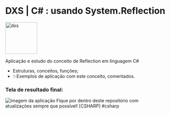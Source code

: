 # DXS | C# : usando System.Reflection

<img src="https://dataxstudios.com.br/assets/images/logo_DXS_400_190.png" alt="dxs" width="100"/> 

Aplicação e estudo do conceito de Reflection em linguagem C#

- Estruturas, conceitos, funções;
- ✨Exemplos de aplicação com este conceito, comentados.

### Tela de resultado final:

![imagem da aplicação](https://dataxstudios.com.br/assets/images/github/csharp_reflection_1.PNG)
Fique por dentro deste repositório com atualizações sempre que possível!
[CSHARP] #csharp
